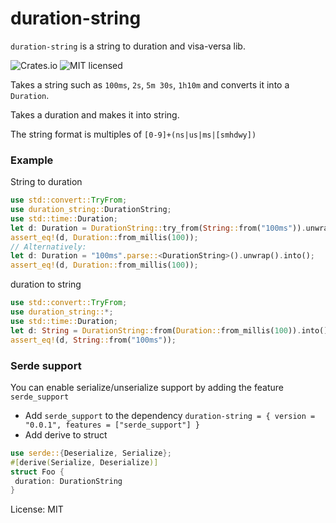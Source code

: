 # duration-string

`duration-string` is a string to duration and visa-versa lib.

![Crates.io](https://img.shields.io/crates/v/duration-string.svg)
![MIT licensed](https://img.shields.io/badge/license-MIT-blue.svg)

Takes a string such as `100ms`, `2s`, `5m 30s`, `1h10m` and converts it into a `Duration`.

Takes a duration and makes it into string.

The string format is multiples of `[0-9]+(ns|us|ms|[smhdwy])`

### Example

String to duration
```rust
use std::convert::TryFrom;
use duration_string::DurationString;
use std::time::Duration;
let d: Duration = DurationString::try_from(String::from("100ms")).unwrap().into();
assert_eq!(d, Duration::from_millis(100));
// Alternatively:
let d: Duration = "100ms".parse::<DurationString>().unwrap().into();
assert_eq!(d, Duration::from_millis(100));
```
duration to string
```rust
use std::convert::TryFrom;
use duration_string::*;
use std::time::Duration;
let d: String = DurationString::from(Duration::from_millis(100)).into();
assert_eq!(d, String::from("100ms"));
```

### Serde support
You can enable serialize/unserialize support by adding the feature `serde_support`
- Add `serde_support` to the dependency
`duration-string = { version = "0.0.1", features = ["serde_support"] }`
- Add derive to struct
```rust
use serde::{Deserialize, Serialize};
#[derive(Serialize, Deserialize)]
struct Foo {
 duration: DurationString
}
```

License: MIT
